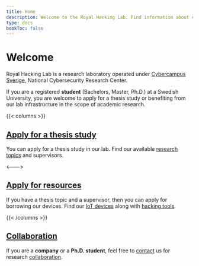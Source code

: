 ```yaml
---
title: Home
description: Welcome to the Royal Hacking Lab. Find information about current research projects and available resources.
type: docs
bookToc: false
---
```


# Welcome

Royal Hacking Lab is a research laboratory operated under [Cybercampus Sverige](https://www.cybercampus.se/), National Cybersecurity Research Center.

If you are a registered **student** (Bachelors, Master, Ph.D.) at a Swedish University, you are welcome to apply for a thesis study or benefiting from our lab infrastructure in the scope of academic research.

{{< columns >}}
## [Apply for a thesis study](docs/thesis/)

You can apply for a thesis study in our lab. 
Find our available [research topics](docs/thesis/) and supervisors.

<--->

## [Apply for resources](docs/resources/)

If you have a thesis topic and a supervisor, then you can apply for borrowing our devices. 
Find our [IoT devices](docs/resources/#iot-devices) along with [hacking tools](docs/resources/#hacking-tools). 

{{< /columns >}}

## [Collaboration](docs/contact/)

If you are a **company** or a **Ph.D. student**, feel free to [contact](docs/contact/) us for research [collaboration](docs/contact/collaborators).
